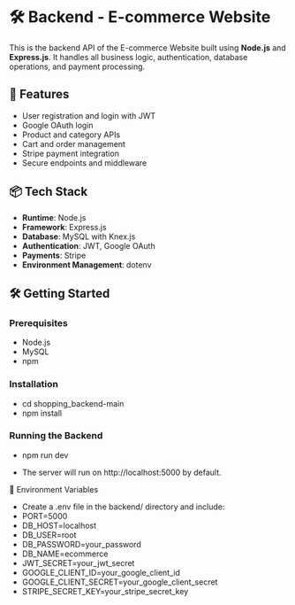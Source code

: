 # 🛠️ Backend - E-commerce Website

This is the backend API of the E-commerce Website built using **Node.js** and **Express.js**. It handles all business logic, authentication, database operations, and payment processing.

## 🚀 Features
- User registration and login with JWT
- Google OAuth login
- Product and category APIs
- Cart and order management
- Stripe payment integration
- Secure endpoints and middleware

## 📦 Tech Stack
- **Runtime**: Node.js
- **Framework**: Express.js
- **Database**: MySQL with Knex.js
- **Authentication**: JWT, Google OAuth
- **Payments**: Stripe
- **Environment Management**: dotenv

## 🛠️ Getting Started

### Prerequisites
- Node.js
- MySQL
- npm

### Installation

- cd shopping_backend-main
- npm install


### Running the Backend
- npm run dev

- The server will run on http://localhost:5000 by default.

🔐 Environment Variables
- Create a .env file in the backend/ directory and include:
 - PORT=5000
 - DB_HOST=localhost
 - DB_USER=root
 - DB_PASSWORD=your_password
 - DB_NAME=ecommerce
 - JWT_SECRET=your_jwt_secret
 - GOOGLE_CLIENT_ID=your_google_client_id
 - GOOGLE_CLIENT_SECRET=your_google_client_secret
 - STRIPE_SECRET_KEY=your_stripe_secret_key
